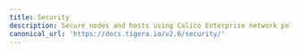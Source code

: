 ```yaml
---
title: Security
description: Secure nodes and hosts using Calico Enterprise network policy
canonical_url: 'https://docs.tigera.io/v2.6/security/'
---
```

